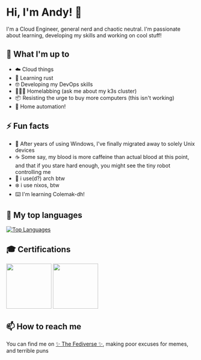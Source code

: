 # Hi, I'm Andy! 👋

I'm a Cloud Engineer, general nerd and chaotic neutral. I'm passionate about learning, developing my skills and working on cool stuff!

## 🚀 What I'm up to

- ☁️ Cloud things
- 🦀 Learning rust
- 🤓 Developing my DevOps skills
- 🧑🏻‍💻 Homelabbing (ask me about my k3s cluster)
- 📦 Resisting the urge to buy more computers (this isn't working)
- 🏡 Home automation!

## ⚡ Fun facts

- 🐧 After years of using Windows, I've finally migrated away to solely Unix devices
- ☕️ Some say, my blood is more caffeine than actual blood at this point, and that if you stare hard enough, you might see the tiny robot controlling me
- 🔺 i use(d?) arch btw
- ❄️ i use nixos, btw
- ⌨️ I'm learning Colemak-dh!

## 🎩 My top languages

[![Top Languages](https://github-readme-stats.vercel.app/api/top-langs/?username=andybzn&layout=donut&theme=dark&hide_title=true&hide_border=true&langs_count=6)](https://github.com/anuraghazra/github-readme-stats)

## 🎓 Certifications
<body> 
<a href="https://www.credly.com/badges/92bcc7df-61cd-4c6d-864b-42e786839d54/public_url" target="_blank"><img width="120" height="120" src="https://images.credly.com/images/00634f82-b07f-4bbd-a6bb-53de397fc3a6/image.png" /></a>
<a href="https://www.credly.com/badges/462ca9ba-6e26-468a-bdb0-bee141f372ac/public_url" target="_blank"><img width="120" height="120" src="https://images.credly.com/images/f0d3fbb9-bfa7-4017-9989-7bde8eaf42b1/image.png" /></a>
</body>

## 📫 How to reach me

You can find me on [✨ The Fediverse ✨](https://hachyderm.io/@bzn), making poor excuses for memes, and terrible puns

